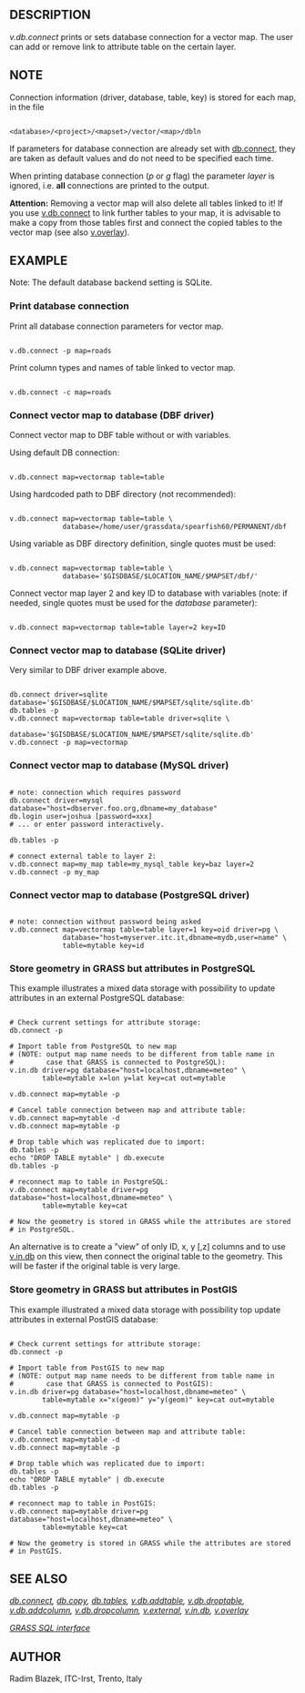 
## DESCRIPTION

*v.db.connect* prints or sets database connection for a vector
map. The user can add or remove link to attribute table on the certain
layer.

## NOTE

Connection information (driver, database, table, key) is stored for
each map, in the file

```

<database>/<project>/<mapset>/vector/<map>/dbln

```

If parameters for database connection are already set with
[db.connect](db.connect.html), they are taken as default values and
do not need to be specified each time.

When printing database connection (*p* or *g* flag) the parameter
*layer* is ignored, i.e. **all** connections are printed to the
output.

**Attention:** Removing a vector map will also delete all tables
linked to it! If you use [v.db.connect](db.connect.html) to
link further tables to your map, it is advisable to make a copy from
those tables first and connect the copied tables to the vector map
(see also [v.overlay](v.overlay.html)).

## EXAMPLE

Note: The default database backend setting is SQLite.

### Print database connection

Print all database connection parameters for vector map.

```

v.db.connect -p map=roads

```

Print column types and names of table linked to vector map.

```

v.db.connect -c map=roads

```

### Connect vector map to database (DBF driver)

Connect vector map to DBF table without or with variables.

Using default DB connection:

```

v.db.connect map=vectormap table=table

```

Using hardcoded path to DBF directory (not recommended):

```

v.db.connect map=vectormap table=table \
             database=/home/user/grassdata/spearfish60/PERMANENT/dbf

```

Using variable as DBF directory definition, single quotes must be used:

```

v.db.connect map=vectormap table=table \
             database='$GISDBASE/$LOCATION_NAME/$MAPSET/dbf/'

```

Connect vector map layer 2 and key ID to database with variables
(note: if needed, single quotes must be used for the *database*
parameter):

```

v.db.connect map=vectormap table=table layer=2 key=ID

```

### Connect vector map to database (SQLite driver)

Very similar to DBF driver example above.

```

db.connect driver=sqlite database='$GISDBASE/$LOCATION_NAME/$MAPSET/sqlite/sqlite.db'
db.tables -p
v.db.connect map=vectormap table=table driver=sqlite \
             database='$GISDBASE/$LOCATION_NAME/$MAPSET/sqlite/sqlite.db'
v.db.connect -p map=vectormap

```

### Connect vector map to database (MySQL driver)

```

# note: connection which requires password
db.connect driver=mysql database="host=dbserver.foo.org,dbname=my_database"
db.login user=joshua [password=xxx]
# ... or enter password interactively.

db.tables -p

# connect external table to layer 2:
v.db.connect map=my_map table=my_mysql_table key=baz layer=2
v.db.connect -p my_map

```

### Connect vector map to database (PostgreSQL driver)

```

# note: connection without password being asked
v.db.connect map=vectormap table=table layer=1 key=oid driver=pg \
             database="host=myserver.itc.it,dbname=mydb,user=name" \
             table=mytable key=id

```

### Store geometry in GRASS but attributes in PostgreSQL

This example illustrates a mixed data storage with possibility to
update attributes in an external PostgreSQL database:

```

# Check current settings for attribute storage:
db.connect -p

# Import table from PostgreSQL to new map
# (NOTE: output map name needs to be different from table name in
#        case that GRASS is connected to PostgreSQL):
v.in.db driver=pg database="host=localhost,dbname=meteo" \
        table=mytable x=lon y=lat key=cat out=mytable

v.db.connect map=mytable -p

# Cancel table connection between map and attribute table:
v.db.connect map=mytable -d
v.db.connect map=mytable -p

# Drop table which was replicated due to import:
db.tables -p
echo "DROP TABLE mytable" | db.execute
db.tables -p

# reconnect map to table in PostgreSQL:
v.db.connect map=mytable driver=pg database="host=localhost,dbname=meteo" \
        table=mytable key=cat

# Now the geometry is stored in GRASS while the attributes are stored
# in PostgreSQL.

```

An alternative is to create a "view" of only ID, x, y [,z] columns and
to use [v.in.db](v.in.db.html) on this view, then connect the original
table to the geometry. This will be faster if the original table
is very large.

### Store geometry in GRASS but attributes in PostGIS

This example illustrated a mixed data storage with possibility
top update attributes in external PostGIS database:

```

# Check current settings for attribute storage:
db.connect -p

# Import table from PostGIS to new map
# (NOTE: output map name needs to be different from table name in
#        case that GRASS is connected to PostGIS):
v.in.db driver=pg database="host=localhost,dbname=meteo" \
        table=mytable x="x(geom)" y="y(geom)" key=cat out=mytable

v.db.connect map=mytable -p

# Cancel table connection between map and attribute table:
v.db.connect map=mytable -d
v.db.connect map=mytable -p

# Drop table which was replicated due to import:
db.tables -p
echo "DROP TABLE mytable" | db.execute
db.tables -p

# reconnect map to table in PostGIS:
v.db.connect map=mytable driver=pg database="host=localhost,dbname=meteo" \
        table=mytable key=cat

# Now the geometry is stored in GRASS while the attributes are stored
# in PostGIS.

```

## SEE ALSO

*[db.connect](db.connect.html),
[db.copy](db.copy.html),
[db.tables](db.tables.html),
[v.db.addtable](v.db.addtable.html),
[v.db.droptable](v.db.droptable.html),
[v.db.addcolumn](v.db.addcolumn.html),
[v.db.dropcolumn](v.db.dropcolumn.html),
[v.external](v.external.html),
[v.in.db](v.in.db.html),
[v.overlay](v.overlay.html)*

*[GRASS SQL interface](sql.html)*

## AUTHOR

Radim Blazek, ITC-Irst, Trento, Italy
